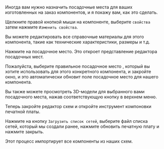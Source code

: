 Иногда вам нужно назначить посадочные места для ваших изготовленных на заказ компонентов, и я покажу вам, как это сделать.

Щелкните правой кнопкой мыши на компоненте, выберите `свойства` затем нажмите `Изменить свойства`.

Вы можете редактировать все справочные материалы для этого компонента, такие как технические характеристики, размеры и т.д.

Нажмите на посадочное место. Это откроет представление редактора посадочных мест.

Пожалуйста, выберите правильное посадочное место , который вы хотите использовать для этого конкретного компонента, и закройте окно, и это автоматически обновит поле посадочное место для нашего компонента.

Вы также можете просмотреть 3D-модели для выбранного вами посадочного места, нажав соответствующую кнопку в верхнем меню.

Теперь закройте редактор схем и откройте инструмент компоновки печатной платы.

Нажмите на кнопку `Загрузить список сетей`, выберите файл списка сетей, который мы создали ранее, нажмите обновить печатную плату и нажмите закрыть.

Этот процесс импортирует все компоненты из наших схем.
